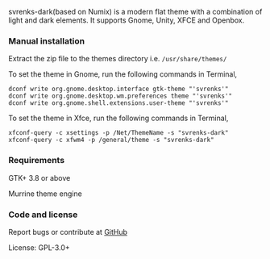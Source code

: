 svrenks-dark(based on Numix) is a modern flat theme with a combination of light and dark elements. It supports Gnome, Unity, XFCE and Openbox.

### Manual installation

Extract the zip file to the themes directory i.e. `/usr/share/themes/`

To set the theme in Gnome, run the following commands in Terminal,

```
dconf write org.gnome.desktop.interface gtk-theme "'svrenks'"
dconf write org.gnome.desktop.wm.preferences theme "'svrenks'"
dconf write org.gnome.shell.extensions.user-theme "'svrenks'"
```

To set the theme in Xfce, run the following commands in Terminal,

```
xfconf-query -c xsettings -p /Net/ThemeName -s "svrenks-dark"
xfconf-query -c xfwm4 -p /general/theme -s "svrenks-dark"
```

### Requirements

GTK+ 3.8 or above

Murrine theme engine

### Code and license

Report bugs or contribute at [GitHub](https://github.com/lbrfabio/svrenks-dark)

License: GPL-3.0+
